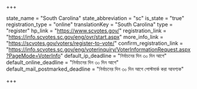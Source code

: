 +++

state_name = "South Carolina"
state_abbreviation = "sc"
is_state = "true"
registration_type = "online"
translationKey = "South Carolina"
type = "register"
hp_link = "https://www.scvotes.gov/"
registration_link = "https://info.scvotes.sc.gov/eng/ovr/start.aspx"
more_info_link = "https://scvotes.gov/voters/register-to-vote/"
confirm_registration_link = "https://info.scvotes.sc.gov/eng/voterinquiry/VoterInformationRequest.aspx?PageMode=VoterInfo"
default_ip_deadline = "নির্বাচনের দিন ৩০ দিন আগে"
default_online_deadline = "নির্বাচনের দিন ৩০ দিন আগে"
default_mail_postmarked_deadline = "নির্বাচনের দিন ৩০ দিন আগে পোস্টমার্ক করা আবশ্যক"

+++